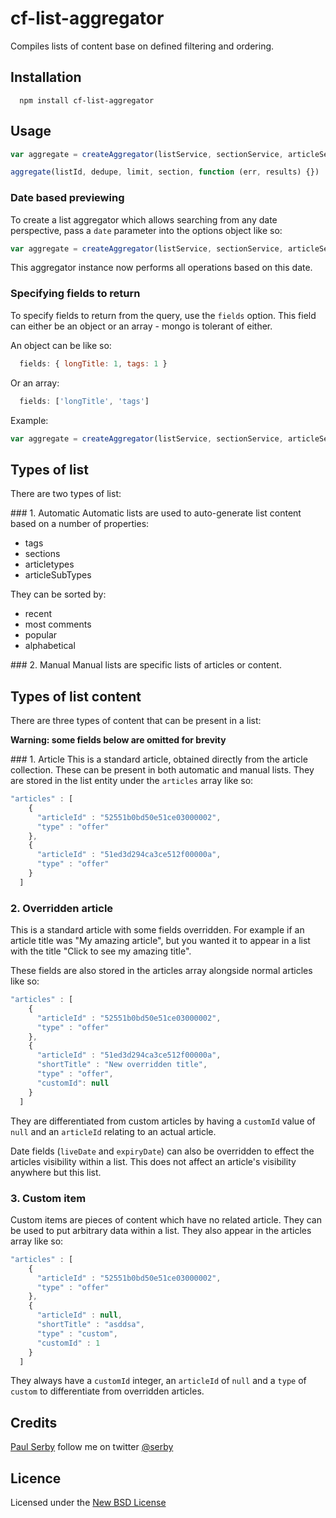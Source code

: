 # cf-list-aggregator

Compiles lists of content base on defined filtering and ordering.

## Installation

      npm install cf-list-aggregator

## Usage

```js
var aggregate = createAggregator(listService, sectionService, articleService, { logger: logger })

aggregate(listId, dedupe, limit, section, function (err, results) {})
```

### Date based previewing
To create a list aggregator which allows searching from any date perspective, pass a `date` parameter into the options object like so:

```js
var aggregate = createAggregator(listService, sectionService, articleService, { logger: logger, date: new Date() })
```

This aggregator instance now performs all operations based on this date.

### Specifying fields to return
To specify fields to return from the query, use the `fields` option. This field can either be an object or an array - mongo is tolerant of either.

An object can be like so:

```js
  fields: { longTitle: 1, tags: 1 }
```

Or an array:
```js
  fields: ['longTitle', 'tags']
```

Example:
```js
var aggregate = createAggregator(listService, sectionService, articleService, { logger: logger, fields: { longTitle: 1 } })
```

## Types of list
There are two types of list:

### 1. Automatic
Automatic lists are used to auto-generate list content based on a number of properties:

- tags
- sections
- articletypes
- articleSubTypes

They can be sorted by:

- recent
- most comments
- popular
- alphabetical

### 2. Manual
Manual lists are specific lists of articles or content.

## Types of list content
There are three types of content that can be present in a list:

**Warning: some fields below are omitted for brevity**

### 1. Article
This is a standard article, obtained directly from the article collection.
These can be present in both automatic and manual lists.
They are stored in the list entity under the `articles` array like so:

```js
"articles" : [
    {
      "articleId" : "52551b0bd50e51ce03000002",
      "type" : "offer"
    },
    {
      "articleId" : "51ed3d294ca3ce512f00000a",
      "type" : "offer"
    }
  ]
```

### 2. Overridden article
This is a standard article with some fields overridden.
For example if an article title was "My amazing article", but you wanted it to appear in a list with the title "Click to see my amazing title".

These fields are also stored in the articles array alongside normal articles like so:

```js
"articles" : [
    {
      "articleId" : "52551b0bd50e51ce03000002",
      "type" : "offer"
    },
    {
      "articleId" : "51ed3d294ca3ce512f00000a",
      "shortTitle" : "New overridden title",
      "type" : "offer",
      "customId": null
    }
  ]
```

They are differentiated from custom articles by having a `customId` value of `null` and an `articleId` relating to an actual article.

Date fields (`liveDate` and `expiryDate`) can also be overridden to effect the articles visibility within a list.
This does not affect an article's visibility anywhere but this list.

### 3. Custom item
Custom items are pieces of content which have no related article.
They can be used to put arbitrary data within a list.
They also appear in the articles array like so:

```js
"articles" : [
    {
      "articleId" : "52551b0bd50e51ce03000002",
      "type" : "offer"
    },
    {
      "articleId" : null,
      "shortTitle" : "asddsa",
      "type" : "custom",
      "customId" : 1
    }
  ]
```

They always have a `customId` integer, an `articleId` of `null` and a `type` of `custom` to differentiate from overridden articles.

## Credits
[Paul Serby](https://github.com/serby/) follow me on twitter [@serby](http://twitter.com/serby)

## Licence
Licensed under the [New BSD License](http://opensource.org/licenses/bsd-license.php)
